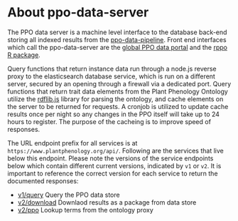 # About ppo-data-server

The PPO data server is a machine level interface to the database back-end storing all indexed results
from the [ppo-data-pipeline](https://github.com/biocodellc/ppo-data-pipeline).  Front end interfaces which call the ppo-data-server are the [global PPO data portal](https://github.com/biocodellc/ppo-data-interface) and the [rppo R package](https://github.com/biocodellc/rppo).

Query functions that return instance data run through a node.js reverse proxy to the elasticsearch database service, which is run
on a different server, secured by an opening through a firewall via a dedicated port.  Query functions that return trait data elements from the Plant Phenology Ontology utilize the [rdflib.js](https://github.com/linkeddata/rdflib.js/) library for parsing the ontology, and cache elements on the server to be returned for requests.  A cronjob is utilized to update cache results once per night so any changes in the PPO itself will take up to 24 hours to register.  The purpose of the cacheing is to improve speed of responses.

The URL endpoint prefix for all services is at `https://www.plantphenology.org/api/`.  Following are the services that live below this endpoint.  Please note the versions of the service endpoints below which contain different current versions, indicated by `v1` or `v2`.  It is important to reference the correct version for each service to return the documented responses:

  *  [v1/query](docs/es_proxy.md) Query the PPO data store 
  *  [v2/download](docs/download_proxy.md) Downlaod results as a package from data store
  *  [v2/ppo](docs/ontology_proxy.md)  Lookup terms from the ontology proxy

